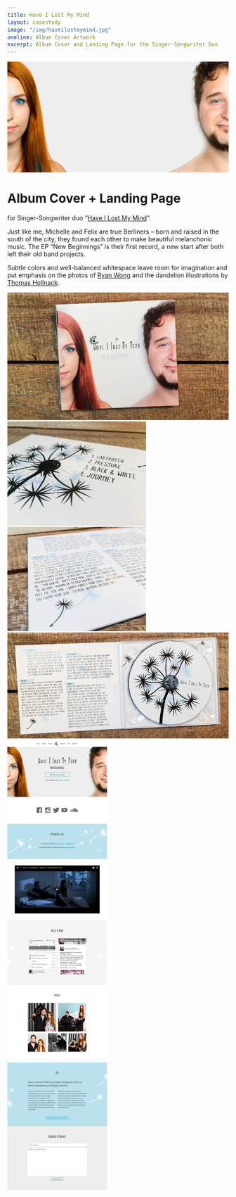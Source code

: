 ```yaml
---
title: Have I Lost My Mind
layout: casestudy
image: "/img/haveilostmymind.jpg"
oneline: Album Cover Artwork
excerpt: Album Cover and Landing Page for the Singer-Songwriter Duo
---
```


<div><img src="/img/haveilostmymind/header.png"></div>

# Album Cover + Landing Page

for Singer-Songwriter duo “[Have I Lost My Mind](http://haveilostmymind.de)”.

Just like me, Michelle and Felix are true Berliners – born and raised in the south of the city, they found each other to make beautiful melanchonic music. The EP “New Beginnings” is their first record, a new start after both left their old band projects.

Subtle colors and well-balanced whitespace leave room for imagination and put emphasis on the photos of [Ryan Wong](http://www.flickr.com/photos/tyltu/) and the dandelion illustrations by [Thomas Hollnack](http://www.thomas-hollnack.de/).

![](/img/haveilostmymind/cover.jpg)
![small-square](/img/haveilostmymind/back.jpg)
![small-square](/img/haveilostmymind/lyrics.jpg)
![](/img/haveilostmymind/inlay.jpg)
![website](/img/haveilostmymind/website.png)

<style>
#content {
  background: #111;
  color: #fff;
}
#content p {
  margin-left: 15px;
  margin-right: 15px;
}
#content h1 + p {
  margin-top: 0;
  text-align: center;
  margin-bottom: 42px;
}
#content img {
  width: 100%;
}
@media (min-width: 640px) {
  #content {
    text-align: center;
  }
  #content p {
    max-width: 640px;
    text-align: left;
    margin-left: auto;
    margin-right: auto;
  }
  #content h1 {
    margin-top: 62px;
  }
  img[alt=small-square] {
    width: 316px!important;
  }
}
</style>
